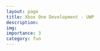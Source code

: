 ```yaml
---
layout: page
title: Xbox One Development - UWP
description:
img:
importance: 3
category: fun
---
```

